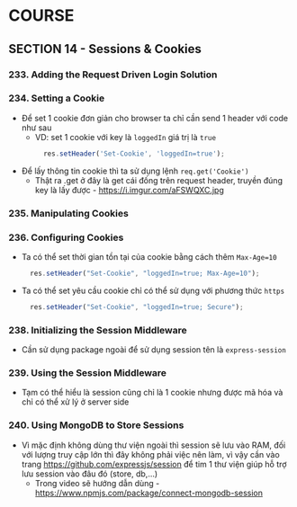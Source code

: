 # COURSE

## SECTION 14 - Sessions & Cookies

### 233. Adding the Request Driven Login Solution

### 234. Setting a Cookie

- Để set 1 cookie đơn giản cho browser ta chỉ cần send 1 header với code như sau 
  - VD: set 1 cookie với key là `loggedIn` giá trị là `true`
    ```javascript
      res.setHeader('Set-Cookie', 'loggedIn=true');
    ```
- Để lấy thông tin cookie thì ta sử dụng lệnh `req.get('Cookie')`
  - Thật ra .get ở đây là get cái đống trên request header, truyền đúng key là lấy được - https://i.imgur.com/aFSWQXC.jpg 

### 235. Manipulating Cookies

### 236. Configuring Cookies

- Ta có thể set thời gian tồn tại của cookie bằng cách thêm `Max-Age=10`
  ```javascript
    res.setHeader("Set-Cookie", "loggedIn=true; Max-Age=10");
  ```
- Ta có thể set yêu cầu cookie chỉ có thể sử dụng với phương thức `https`
  ```javascript
    res.setHeader("Set-Cookie", "loggedIn=true; Secure");
  ```

### 238. Initializing the Session Middleware

- Cần sử dụng package ngoài để sử dụng session tên là `express-session`

### 239. Using the Session Middleware

- Tạm có thể hiểu là session cũng chỉ là 1 cookie nhưng được mã hóa và chỉ có thể xử lý ở server side

### 240. Using MongoDB to Store Sessions

- Vì mặc định không dùng thư viện ngoài thì session sẽ lưu vào RAM, đối với lượng truy cập lớn thì đây không phải việc nên làm, vì vậy cần vào trang https://github.com/expressjs/session để tim 1 thư viện giúp hỗ trợ lưu session vào đâu đó (store, db,...)
  - Trong video sẽ hướng dẫn dùng - https://www.npmjs.com/package/connect-mongodb-session 